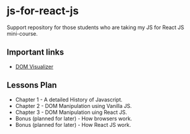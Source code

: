# js-for-react-js
Support repository for those students who are taking my JS for React JS mini-course.


## Important links

- [DOM Visualizer](http://bioub.github.io/dom-visualizer/)

## Lessons Plan

- Chapter 1 - A detailed History of Javascript.
- Chapter 2 - DOM Manipulation using Vanilla JS.
- Chapter 3 - DOM Manipulation uing React JS.
- Bonus (planned for later) - How browsers work.
- Bonus (planned for later) - How React JS work.
